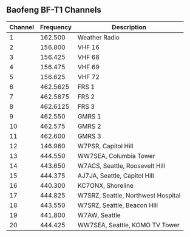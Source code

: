 ## Baofeng BF-T1 Channels

| Channel | Frequency | Description                        |
| ------- | --------- | -----------                        |
| 1       | 162.500   | Weather Radio                      |
| 2       | 156.800   | VHF 16                             |
| 3       | 156.425   | VHF 68                             |
| 4       | 156.475   | VHF 69                             |
| 5       | 156.625   | VHF 72                             |
| 6       | 462.5625  | FRS 1                              |
| 7       | 462.5875  | FRS 2                              |
| 8       | 462.6125  | FRS 3                              |
| 9       | 462.550   | GMRS 1                             |
| 10      | 462.575   | GMRS 2                             |
| 11      | 462.600   | GMRS 3                             |
| 12      | 146.960   | W7PSR, Capitol Hill                |
| 13      | 444.550   | WW7SEA, Columbia Tower             |
| 14      | 443.650   | W7ACS, Seattle, Roosevelt Hill     |
| 15      | 444.375   | AJ7JA, Seattle, Capitol Hill       |
| 16      | 440.300   | KC7ONX, Shoreline                  |
| 17      | 444.825   | W7SRZ, Seattle, Northwest Hospital |
| 18      | 443.550   | W7SRZ, Seattle, Beacon Hill        |
| 19      | 441.800   | W7AW, Seattle                      |
| 20      | 444.425   | WW7SEA, Seattle, KOMO TV Tower     |

